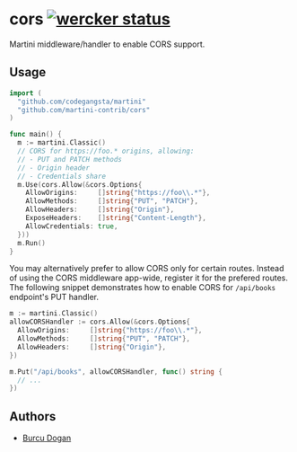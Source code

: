 # cors [![wercker status](https://app.wercker.com/status/4d44f8169ae6c51d0f2d6ffe523bd72e "wercker status")](https://app.wercker.com/project/bykey/4d44f8169ae6c51d0f2d6ffe523bd72e)

Martini middleware/handler to enable CORS support.

## Usage

~~~ go
import (
  "github.com/codegangsta/martini"
  "github.com/martini-contrib/cors"
)

func main() {
  m := martini.Classic()
  // CORS for https://foo.* origins, allowing:
  // - PUT and PATCH methods
  // - Origin header
  // - Credentials share
  m.Use(cors.Allow(&cors.Options{
    AllowOrigins:     []string{"https://foo\\.*"},
    AllowMethods:     []string{"PUT", "PATCH"},
    AllowHeaders:     []string{"Origin"},
    ExposeHeaders:    []string{"Content-Length"},
    AllowCredentials: true,
  }))
  m.Run()
}
~~~

You may alternatively prefer to allow CORS only for certain routes. Instead of using the CORS middleware app-wide, register it for the prefered routes. The following snippet demonstrates how to enable CORS for `/api/books` endpoint's PUT handler.

~~~ go
m := martini.Classic()
allowCORSHandler := cors.Allow(&cors.Options{
  AllowOrigins:     []string{"https://foo\\.*"},
  AllowMethods:     []string{"PUT", "PATCH"},
  AllowHeaders:     []string{"Origin"},
})

m.Put("/api/books", allowCORSHandler, func() string {
  // ...
})
~~~

## Authors

* [Burcu Dogan](http://github.com/rakyll)
